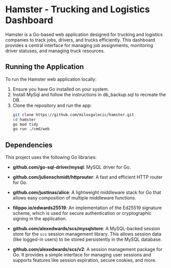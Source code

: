 # Hamster - Trucking and Logistics Dashboard

Hamster is a Go-based web application designed for trucking and logistics companies to track jobs, drivers, and trucks efficiently. This dashboard provides a central interface for managing job assignments, monitoring driver statuses, and managing truck resources.

## Running the Application

To run the Hamster web application locally:

1. Ensure you have Go installed on your system.
2. Install MySql and follow the instructions in db_backup.sql to recreate the DB.
3. Clone the repository and run the app:
   ```bash
   git clone https://github.com/milosgalecic/hamster.git
   cd hamster
   go mod tidy
   go run ./cmd/web

## Dependencies

This project uses the following Go libraries:

- **github.com/go-sql-driver/mysql**: MySQL driver for Go.
  
- **github.com/julienschmidt/httprouter**: A fast and efficient HTTP router for Go.
  
- **github.com/justinas/alice**: A lightweight middleware stack for Go that allows easy composition of multiple middleware functions.
  
- **filippo.io/edwards25519**: An implementation of the Ed25519 signature scheme, which is used for secure authentication or cryptographic signing in the application.

- **github.com/alexedwards/scs/mysqlstore**: A MySQL-backed session store for the `scs` session management library. This allows session data (like logged-in users) to be stored persistently in the MySQL database.

- **github.com/alexedwards/scs/v2**: A session management package for Go. It provides a simple interface for managing user sessions and supports features like session expiration, secure cookies, and more.
